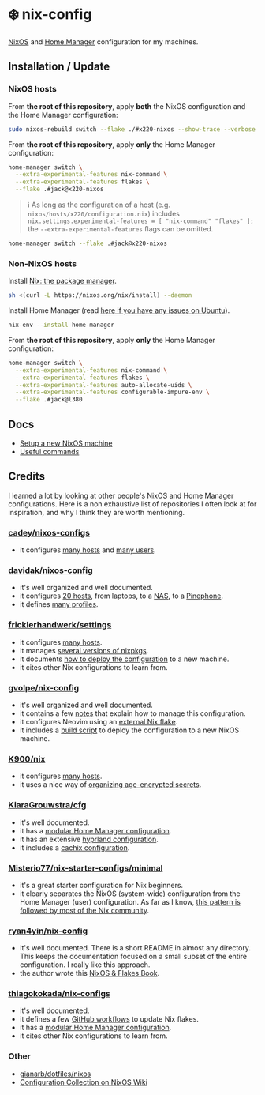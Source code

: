 # ❄️ nix-config

[NixOS](https://nixos.org/) and [Home Manager](https://nixos.wiki/wiki/Home_Manager) configuration for my machines.

## Installation / Update

### NixOS hosts

From **the root of this repository**, apply **both** the NixOS configuration and the Home Manager configuration:

```sh
sudo nixos-rebuild switch --flake ./#x220-nixos --show-trace --verbose
```

From **the root of this repository**, apply **only** the Home Manager configuration:

```sh
home-manager switch \
  --extra-experimental-features nix-command \
  --extra-experimental-features flakes \
  --flake .#jack@x220-nixos
```

> ℹ️ As long as the configuration of a host (e.g. `nixos/hosts/x220/configuration.nix`) includes `nix.settings.experimental-features = [ "nix-command" "flakes" ];` the `--extra-experimental-features` flags can be omitted.

```sh
home-manager switch --flake .#jack@x220-nixos
```

### Non-NixOS hosts

Install [Nix: the package manager](https://nixos.org/download).

```sh
sh <(curl -L https://nixos.org/nix/install) --daemon
```

Install Home Manager (read [here if you have any issues on Ubuntu](https://discourse.nixos.org/t/installing-home-manager-on-ubuntu/25957/)).

```sh
nix-env --install home-manager
```

From **the root of this repository**, apply **only** the Home Manager configuration:

```sh
home-manager switch \
  --extra-experimental-features nix-command \
  --extra-experimental-features flakes \
  --extra-experimental-features auto-allocate-uids \
  --extra-experimental-features configurable-impure-env \
  --flake .#jack@l380
```

## Docs

- [Setup a new NixOS machine](./docs/setup-new-nixos-machine.md)
- [Useful commands](./docs//useful-commands.md)

## Credits

I learned a lot by looking at other people's NixOS and Home Manager configurations. Here is a non exhaustive list of repositories I often look at for inspiration, and why I think they are worth mentioning.

### [cadey/nixos-configs](https://tulpa.dev/cadey/nixos-configs)

- it configures [many hosts](https://tulpa.dev/cadey/nixos-configs/src/branch/main/hosts) and [many users](https://tulpa.dev/cadey/nixos-configs/src/branch/main/common/users).

### [davidak/nixos-config](https://codeberg.org/davidak/nixos-config)

- it's well organized and well documented.
- it configures [20 hosts](https://codeberg.org/davidak/nixos-config/src/branch/main/machines), from laptops, to a [NAS](https://codeberg.org/davidak/nixos-config/src/branch/main/machines/nas), to a [Pinephone](https://codeberg.org/davidak/nixos-config/src/branch/main/machines/pinephone).
- it defines [many profiles](https://codeberg.org/davidak/nixos-config/src/branch/main/profiles).

### [fricklerhandwerk/settings](https://github.com/fricklerhandwerk/settings)

- it configures [many hosts](https://github.com/fricklerhandwerk/settings/tree/main/user/machines).
- it manages [several versions of nixpkgs](https://github.com/fricklerhandwerk/settings/tree/main/system/nixpkgs).
- it documents [how to deploy the configuration](https://github.com/fricklerhandwerk/settings/tree/main/user) to a new machine.
- it cites other Nix configurations to learn from.

### [gvolpe/nix-config](https://github.com/gvolpe/nix-config)

- it's well organized and well documented.
- it contains a few [notes](https://github.com/gvolpe/nix-config/tree/master/notes) that explain how to manage this configuration.
- it configures Neovim using an [external Nix flake](https://github.com/gvolpe/neovim-flake).
- it includes a [build script](https://github.com/gvolpe/nix-config/blob/master/build) to deploy the configuration to a new NixOS machine.

### [K900/nix](https://gitlab.com/K900/nix)

- it configures [many hosts](https://gitlab.com/K900/nix/-/tree/master/machines).
- it uses a nice way of [organizing age-encrypted secrets](https://gitlab.com/K900/nix/-/tree/master/secrets).

### [KiaraGrouwstra/cfg](https://github.com/KiaraGrouwstra/cfg)

- it's well documented.
- it has a [modular Home Manager configuration](https://github.com/KiaraGrouwstra/cfg/tree/main/home-manager/kiara).
- it has an extensive [hyprland configuration](https://github.com/KiaraGrouwstra/cfg/blob/main/home-manager/kiara/hyprland.nix).
- it includes a [cachix configuration](https://github.com/KiaraGrouwstra/cfg/tree/main/cachix).

### [Misterio77/nix-starter-configs/minimal](https://github.com/Misterio77/nix-starter-configs/tree/main/minimal)

- it's a great starter configuration for Nix beginners.
- it clearly separates the NixOS (system-wide) configuration from the Home Manager (user) configuration. As far as I know, [this pattern is followed by most of the Nix community](https://discourse.nixos.org/t/how-do-you-organize-your-configuration/7306).

### [ryan4yin/nix-config](https://github.com/ryan4yin/nix-config)

- it's well documented. There is a short README in almost any directory. This keeps the documentation focused on a small subset of the entire configuration. I really like this approach.
- the author wrote this [NixOS & Flakes Book](https://nixos-and-flakes.thiscute.world/preface).

### [thiagokokada/nix-configs](https://github.com/thiagokokada/nix-configs)

- it's well documented.
- it defines a few [GitHub workflows](https://github.com/thiagokokada/nix-configs/tree/master/.github/workflows) to update Nix flakes.
- it has a [modular Home Manager configuration](https://github.com/thiagokokada/nix-configs/tree/master/home-manager).
- it cites other Nix configurations to learn from.

### Other

- [gianarb/dotfiles/nixos](https://github.com/gianarb/dotfiles/tree/main/nixos)
- [Configuration Collection on NixOS Wiki](https://nixos.wiki/wiki/Configuration_Collection)
